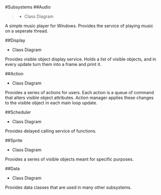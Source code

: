 #Subsystems
##Audio
> * Class Diagram

A simple music player for Windows. Provides the service of playing music on a seperate thread. 

##Display
* Class Diagram

Provides visible object display service. Holds a list of visible objects, and in every update turn them into a frame and print it. 

##Action
* Class Diagram

Provides a series of actions for users. Each action is a queue of command that alters visible object attributes. Action manager applies these changes to the visible object in each main loop update. 

##Scheduler
* Class Diagram

Provides delayed calling service of functions. 

##Sprite
* Class Diagram

Provides a series of visible objects meant for specific purposes. 

##Data
* Class Diagram

Provides data classes that are used in many other subsystems. 
